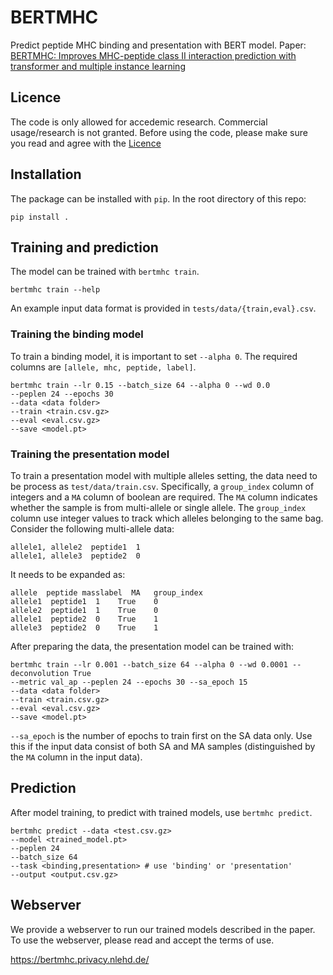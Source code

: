 # BERTMHC

Predict peptide MHC binding and presentation with BERT model.
Paper: [BERTMHC: Improves MHC-peptide class II interaction prediction with transformer and multiple instance learning](https://www.biorxiv.org/content/10.1101/2020.11.24.396101v1)

## Licence
The code is only allowed for accedemic research. Commercial usage/research is not granted. Before using the code, please make sure you read and agree with the [Licence](https://github.com/s6juncheng/BERTMHC/blob/master/LICENSE)

## Installation
The package can be installed with ``pip``. In the root directory of this repo:

```
pip install .
```

## Training and prediction
The model can be trained with `bertmhc train`.
```
bertmhc train --help
```

An example input data format is provided in ``tests/data/{train,eval}.csv``.

### Training the binding model
To train a binding model, it is important to set `--alpha 0`.
The required columns are `[allele, mhc, peptide, label]`.

```
bertmhc train --lr 0.15 --batch_size 64 --alpha 0 --wd 0.0
--peplen 24 --epochs 30
--data <data folder>
--train <train.csv.gz>
--eval <eval.csv.gz>
--save <model.pt>
```

### Training the presentation model
To train a presentation model with multiple alleles setting, the data need to be process as `test/data/train.csv`.
Specifically, a `group_index` column of integers and a `MA` column of boolean are required.
The `MA` column indicates whether the sample is from multi-allele or single allele. The `group_index` column use
integer values to track which alleles belonging to the same bag. Consider the following multi-allele data:

```
allele1, allele2  peptide1  1
allele1, allele3  peptide2  0
```

It needs to be expanded as:

```
allele  peptide masslabel  MA   group_index
allele1  peptide1  1    True    0
allele2  peptide1  1    True    0
allele1  peptide2  0    True    1
allele3  peptide2  0    True    1
```

After preparing the data, the presentation model can be trained with:

```
bertmhc train --lr 0.001 --batch_size 64 --alpha 0 --wd 0.0001 --deconvolution True
--metric val_ap --peplen 24 --epochs 30 --sa_epoch 15
--data <data folder>
--train <train.csv.gz>
--eval <eval.csv.gz>
--save <model.pt>
```

`--sa_epoch` is the number of epochs to train first on the SA data only. Use this if the input data consist of both SA and MA samples
(distinguished by the `MA` column in the input data).

## Prediction
After model training, to predict with trained models, use `bertmhc predict`.
```
bertmhc predict --data <test.csv.gz>
--model <trained_model.pt>
--peplen 24
--batch_size 64
--task <binding,presentation> # use 'binding' or 'presentation'
--output <output.csv.gz>
```

## Webserver
We provide a webserver to run our trained models described in the paper.
To use the webserver, please read and accept the terms of use.

https://bertmhc.privacy.nlehd.de/
